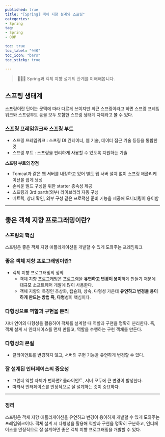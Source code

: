 ```yaml
---
published: true
title: "[Spring] 객체 지향 설계와 스프링"
categories: 
- Spring
tag:
- Spring
- OOP

toc: true
toc_label: "목록"
toc_icon: "bars"
toc_sticky: true

---
```

> 👩🏻‍💻 Spring과 객체 지향 설계의 관계를 이해해봅니다.

## 스프링 생태계

스프링이란 단어는 문맥에 따라 다르게 쓰이지만 최근 스프링이라고 하면 스프링 프레임워크와 스프링부트 등을 모두 포함한 스프링 생태계 자체라고 볼 수 있다.

### 스프링 프레임워크와 스프링 부트
* 스프링 프레임워크 : 스프링 DI 컨테이너, 웹 기술, 데이터 접근 기술 등등을 통합한 것
* 스프링 부트 : 스프링을 편리하게 사용할 수 있도록 지원하는 기술

**스프링 부트의 장점**
  * Tomcat과 같은 웹 서버를 내장하고 있어 별도 웹 서버 설치 없이 스프링 애플리케이션을 쉽게 생성
  * 손쉬운 빌드 구성을 위한 starter 종속성 제공
  * 스프링과 3rd parth(외부) 라이브러리 자동 구성
  * 메트릭, 상태 확인, 외부 구성 같은 프로덕션 준비 기능을 제공해 모니터링이 용이함

---

[//]: # (스프링은 스프링 애플리케이션 컨텍스트라는 컨테이너를 제공한다. 컨테이너는 애플리케이션 컴포넌트들을 생성하고 관리한다.)

[//]: # (그리고 애플리케이션 컴포넌트 또는 빈들은 스프링 애플리케이션 컨텍스트 내부에서 서로 연결되어 완전한 애플리케이션을 만든다.)

[//]: # (빈의 상호 연결은 의존성 주입&#40;DI&#41;라고 알려진 패턴을 기반으로 수행된다. )

[//]: # (애플리케이션 컴포넌트에서 의존하는 다른 빈의 생성과 관리를 자체적으로 하는 대신 별도의 개체&#40;컨테이너&#41;가 해주며,)

[//]: # (이 개체에서는 모든 컴포넌트를 생성, 관리하고 해당 컴포넌트를 필요로 하는 빈에 주입한다.)

[//]: # (일반적으로 이것은 생성자 인자 또는 속성의 접근자 메서드를 통해 처리된다.)


## 좋은 객체 지향 프로그래밍이란?

### 스프링의 핵심
스프링은 좋은 객체 지향 애플리케이션을 개발할 수 있게 도와주는 프레임워크

### 좋은 객체 지향 프로그래밍이란?
* 객체 지향 프로그래밍의 정의
  * 객체 지향 프로그래밍은 프로그램을 **유연하고 변경이 용이**하게 만들기 때문에 대규모 소프트웨어 개발에 많이 사용한다.
  * 객체 지향의 특징인 추상화, 캡슐화, 상속, 다형성 가운데 **유연하고 변경을 용이하게 만드는 방법 즉, 다형성**이 핵심이다.

### 다형성으로 역할과 구현을 분리
자바 언어의 다형성을 활용하여 객체를 설계할 때 역할과 구현을 명확히 분리한다.
즉, 객체 설계 시 인터페이스를 먼저 만들고, 역할을 수행하는 구현 객체를 만든다.

### 다형성의 본질
* 클라이언트를 변경하지 않고, 서버의 구현 기능을 유연하게 변경할 수 있다. 

### 잘 설계된 인터페이스의 중요성
* 그런데 역할 자체가 변하면? 클라이언트, 서버 모두에 큰 변경이 발생한다.
* 따라서 인터페이스를 안정적으로 잘 설계하는 것이 중요하다.

---

### 정리
스프링은 객체 지향 애플리케이션을 유연하고 변경이 용이하게 개발할 수 있게 도와주는 프레임워크이다.
객체 설계 시 다형성을 활용해 역할과 구현을 명확히 구분하고, 인터페이스를 안정적으로 잘 설계하면 좋은 객체 지향 프로그래밍을 개발할 수 있다.


